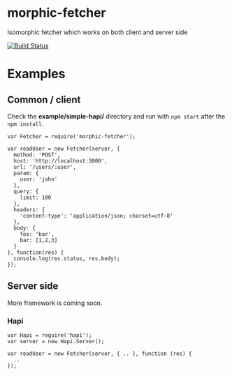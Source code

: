 morphic-fetcher
===============

Isomorphic fetcher which works on both client and server side  

[![Build Status](https://travis-ci.org/hekike/morphic-fetcher.svg?branch=master)](https://travis-ci.org/hekike/morphic-fetcher)


# Examples

## Common / client

Check the **example/simple-hapi/** directory and run with `npm start` after the `npm install`.

```
var Fetcher = require('morphic-fetcher');

var readUser = new Fetcher(server, {
  method: 'POST',
  host: 'http://localhost:3000',
  url: '/users/:user',
  param: {
    user: 'john'
  },
  query: {
    limit: 100
  },
  headers: {
    'content-type': 'application/json; charset=utf-8'
  },
  body: {
    foo: 'bar',
    bar: [1,2,3]
  }
}, function(res) {
  console.log(res.status, res.body);
});
```

## Server side
More framework is coming soon.

### Hapi
```
var Hapi = require('hapi');
var server = new Hapi.Server();

var readUser = new Fetcher(server, { .. }, function (res) {
  ..
});
```
